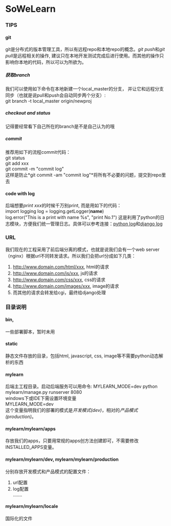 SoWeLearn
=========
[logd]: https://docs.djangoproject.com/en/dev/topics/logging/ "django log"
[logp]: http://docs.python.org/2/howto/logging.html "python log"

  
### TIPS  
  
#### git  
git是分布式的版本管理工具，所以有远程repo和本地repo的概念。*git push*和*git pull*是远程相关的操作, 建议只在本地开发测试完成后进行使用。而其他的操作只影响你本地的代码，所以可以为所欲为。  
##### 获取branch
我们可以使用如下命令在本地新建一个local_master的分支， 并让它和远程分支同步（也就是说pull和push会自动同步两个分支）:  
    git branch -t local_master origin/newproj
##### checkout and status  
记得要经常看下自己所在的branch是不是自己认为的哦
##### commit  
推荐用如下的流程commit代码：  
    git status  
    git add xxx  
    git commit -m "commit log"  
这样是防止*git commit -am "commit log"*将所有不必要的问题，提交到repo里去  
  
#### code with log  
后端想要*print xxx*的时候千万别print, 而是用如下的代码：  
    import logging
    log = logging.getLogger(__name__)  
    log.error("This is a print with name %s", "print No.1")
这是利用了python的日志模块，方便我们统一管理日志。具体可以参考连接：[python log][logp]和[django log][logd]
  
  
### URL  
我们现在的工程采用了前后端分离的模式，也就是说我们会有一个web server（nginx）根据url不同转发请求。所以我们会把url分成如下几类：  
1. http://www.domain.com/html/xxx, html的请求
2. http://www.domain.com/js/xxx, js的请求
3. http://www.domain.com/css/xxx, css的请求
4. http://www.domain.com/images/xxx, image的请求
5. 而其他的请求会转发给cgi，最终给django处理

  
### 目录说明  

#### bin,  
一些部署脚本，暂时未用

#### static  
静态文件存放的目录，包括html, javascript, css, image等不需要python动态解析的东西  

#### mylearn
后端主工程目录。启动后端服务可以用命令:
    MYLEARN_MODE=dev python mylearn/manage.py runserver 8080  
windows下或IDE下需设置环境变量  
    MYLEARN_MODE=dev  
这个变量指明我们的部署的模式是*开发模式(dev)*，相对的*产品模式(production)*。
  
#### mylearn/mylearn/apps  
存放我们的apps，只要用常规的apps创方法创建即可，不需要修改INSTALLED_APPS变量。

#### mylearn/mylearn/dev, mylearn/mylearn/production
分别存放开发模式和产品模式的配置文件：  
1. url配置  
2. log配置  
.......

#### mylearn/mylearn/locale
国际化的文件
